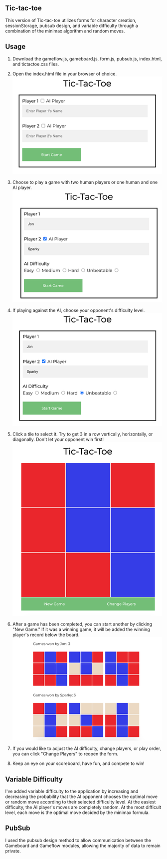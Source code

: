## Tic-tac-toe

This version of Tic-tac-toe utilizes forms for character creation, sessionStorage, pubsub design, and variable difficulty through a combination of the minimax algorithm and random moves.

## Usage

1. Download the gameflow.js, gameboard.js, form.js, pubsub.js, index.html, and tictactoe.css files.

2. Open the index.html file in your browser of choice.
![Player creation form](https://github.com/jonslui/tictactoe_js/blob/master/README_images/Player_creation_form.png)

3. Choose to play a game with two human players or one human and one AI player.
![AI player selection](https://github.com/jonslui/tictactoe_js/blob/master/README_images/AI_player_selection.png)

4. If playing against the AI, choose your opponent's difficulty level.
![Difficulty selection](https://github.com/jonslui/tictactoe_js/blob/master/README_images/Difficulty_selection.png)

5. Click a tile to select it. Try to get 3 in a row vertically, horizontally, or diagonally. Don't let your opponent win first!
![Completed game](https://github.com/jonslui/tictactoe_js/blob/master/README_images/Completed_game.png)

6. After a game has been completed, you can start another by clicking "New Game." If it was a winning game, it will be added the winning player's record below the board.
![Scoreboard](https://github.com/jonslui/tictactoe_js/blob/master/README_images/Scoreboard.png)

7. If you would like to adjust the AI difficulty, change players, or play order, you can click "Change Players" to reopen the form.

8. Keep an eye on your scoreboard, have fun, and compete to win!

## Variable Difficulty

I've added variable difficulty to the application by increasing and decreasing the probability that the AI opponent chooses the optimal move or random move according to their selected difficulty level. At the easiest difficulty, the AI player's moves are completely random. At the most difficult level, each move is the optimal move decided by the minimax formula.

## PubSub

I used the pubsub design method to allow communication between the Gameboard and Gameflow modules, allowing the majority of data to remain private.